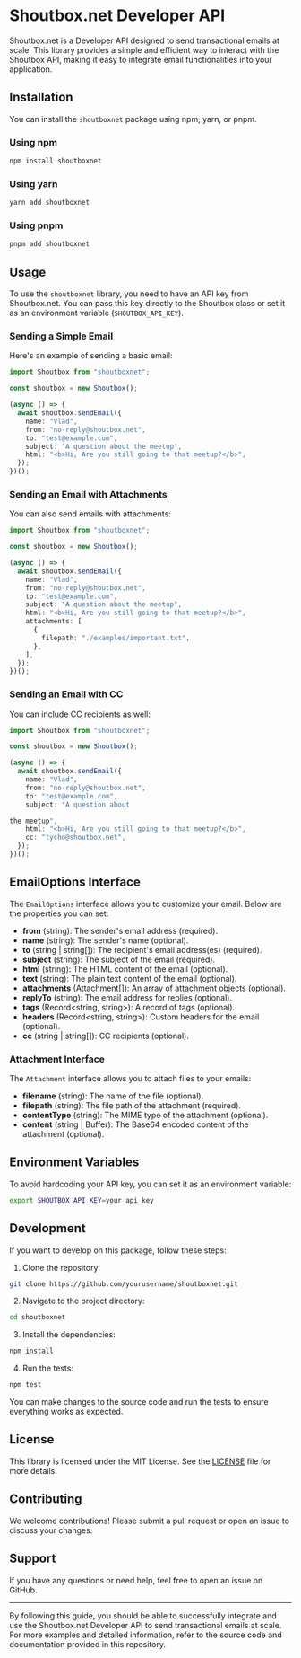 # Shoutbox.net Developer API

Shoutbox.net is a Developer API designed to send transactional emails at scale. This library provides a simple and efficient way to interact with the Shoutbox API, making it easy to integrate email functionalities into your application.

## Installation

You can install the `shoutboxnet` package using npm, yarn, or pnpm.

### Using npm

```bash
npm install shoutboxnet
```

### Using yarn

```bash
yarn add shoutboxnet
```

### Using pnpm

```bash
pnpm add shoutboxnet
```

## Usage

To use the `shoutboxnet` library, you need to have an API key from Shoutbox.net. You can pass this key directly to the Shoutbox class or set it as an environment variable (`SHOUTBOX_API_KEY`).

### Sending a Simple Email

Here's an example of sending a basic email:

```typescript
import Shoutbox from "shoutboxnet";

const shoutbox = new Shoutbox();

(async () => {
  await shoutbox.sendEmail({
    name: "Vlad",
    from: "no-reply@shoutbox.net",
    to: "test@example.com",
    subject: "A question about the meetup",
    html: "<b>Hi, Are you still going to that meetup?</b>",
  });
})();
```

### Sending an Email with Attachments

You can also send emails with attachments:

```typescript
import Shoutbox from "shoutboxnet";

const shoutbox = new Shoutbox();

(async () => {
  await shoutbox.sendEmail({
    name: "Vlad",
    from: "no-reply@shoutbox.net",
    to: "test@example.com",
    subject: "A question about the meetup",
    html: "<b>Hi, Are you still going to that meetup?</b>",
    attachments: [
      {
        filepath: "./examples/important.txt",
      },
    ],
  });
})();
```

### Sending an Email with CC

You can include CC recipients as well:

```typescript
import Shoutbox from "shoutboxnet";

const shoutbox = new Shoutbox();

(async () => {
  await shoutbox.sendEmail({
    name: "Vlad",
    from: "no-reply@shoutbox.net",
    to: "test@example.com",
    subject: "A question about

the meetup",
    html: "<b>Hi, Are you still going to that meetup?</b>",
    cc: "tycho@shoutbox.net",
  });
})();
```

## EmailOptions Interface

The `EmailOptions` interface allows you to customize your email. Below are the properties you can set:

- **from** (string): The sender's email address (required).
- **name** (string): The sender's name (optional).
- **to** (string | string[]): The recipient's email address(es) (required).
- **subject** (string): The subject of the email (required).
- **html** (string): The HTML content of the email (optional).
- **text** (string): The plain text content of the email (optional).
- **attachments** (Attachment[]): An array of attachment objects (optional).
- **replyTo** (string): The email address for replies (optional).
- **tags** (Record<string, string>): A record of tags (optional).
- **headers** (Record<string, string>): Custom headers for the email (optional).
- **cc** (string | string[]): CC recipients (optional).

### Attachment Interface

The `Attachment` interface allows you to attach files to your emails:

- **filename** (string): The name of the file (optional).
- **filepath** (string): The file path of the attachment (required).
- **contentType** (string): The MIME type of the attachment (optional).
- **content** (string | Buffer): The Base64 encoded content of the attachment (optional).

## Environment Variables

To avoid hardcoding your API key, you can set it as an environment variable:

```bash
export SHOUTBOX_API_KEY=your_api_key
```

## Development

If you want to develop on this package, follow these steps:

1. Clone the repository:

```bash
git clone https://github.com/yourusername/shoutboxnet.git
```

2. Navigate to the project directory:

```bash
cd shoutboxnet
```

3. Install the dependencies:

```bash
npm install
```

4. Run the tests:

```bash
npm test
```

You can make changes to the source code and run the tests to ensure everything works as expected.

## License

This library is licensed under the MIT License. See the [LICENSE](LICENSE) file for more details.

## Contributing

We welcome contributions! Please submit a pull request or open an issue to discuss your changes.

## Support

If you have any questions or need help, feel free to open an issue on GitHub.

---

By following this guide, you should be able to successfully integrate and use the Shoutbox.net Developer API to send transactional emails at scale. For more examples and detailed information, refer to the source code and documentation provided in this repository.